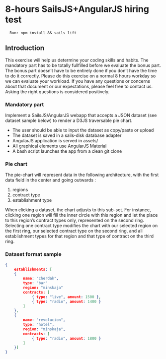 

# 8-hours SailsJS+AngularJS hiring test  
  
``  
Run: npm install && sails lift  
``  
  
## Introduction

This exercise will help us determine your coding skills and habits. The mandatory part has to be totally fullfilled before we evaluate the bonus part. The bonus part doesn’t have to be entirely done if you don’t have the time to do it correctly. Please do this exercise on a normal 8 hours workday so we can evaluate your workload.
If you have any questions or concerns about that document or our expectations, please feel free to contact us. Asking the right questions is considered positively.

### Mandatory part
Implement a SailsJS/AngularJS webapp that accepts a JSON dataset (see dataset sample below) to render a D3JS traversable pie chart.
- The user should be able to input the dataset as copy/paste or upload 
- The dataset is saved in a sails-disk database adapter
- AngularJS application is served in assets/
- All graphical elements use AngularJS Material
- A bash script launches the app from a clean git clone

### Pie chart
The pie-chart will represent data in the following architecture, with the first data field in the center and going outwards :
1. regions
2. contract type
3. establishment type

When clicking a dataset, the chart adjusts to this sub-set. For instance, clicking one region will fill the inner circle with this region and let the place to this region’s contract types only, represented on the second ring. Selecting one contract type modifies the chart with our selected region on the first ring, our selected contract type on the second ring, and all establishment types for that region and that type of contract on the third ring.  

### Dataset format sample
```json
{  
    establishments: [  
	{  
		name: "cherdak",  
		type: "bar"  
		region: "minskaja"  
		contracts: [  
			{ type: "live", amount: 1500 }, 
			{ type: "radio", amount: 1400 } 
		]
	},  
	{  
		name: "revolucion",  
		type: "hotel",  
		region: "minskaja",  
		contracts: [  
			{ type: "radio", amount: 1800 } 
		]  
	}]
}
```

